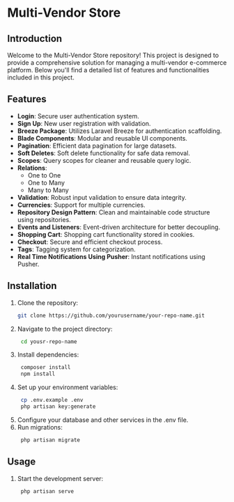 # Multi-Vendor Store

## Introduction
Welcome to the Multi-Vendor Store repository! This project is designed to provide a comprehensive solution for managing a multi-vendor e-commerce platform. Below you'll find a detailed list of features and functionalities included in this project.

## Features
- **Login**: Secure user authentication system.
- **Sign Up**: New user registration with validation.
- **Breeze Package**: Utilizes Laravel Breeze for authentication scaffolding.
- **Blade Components**: Modular and reusable UI components.
- **Pagination**: Efficient data pagination for large datasets.
- **Soft Deletes**: Soft delete functionality for safe data removal.
- **Scopes**: Query scopes for cleaner and reusable query logic.
- **Relations**: 
  - One to One
  - One to Many
  - Many to Many
- **Validation**: Robust input validation to ensure data integrity.
- **Currencies**: Support for multiple currencies.
- **Repository Design Pattern**: Clean and maintainable code structure using repositories.
- **Events and Listeners**: Event-driven architecture for better decoupling.
- **Shopping Cart**: Shopping cart functionality stored in cookies.
- **Checkout**: Secure and efficient checkout process.
- **Tags**: Tagging system for categorization.
- **Real Time Notifications Using Pusher**: Instant notifications using Pusher.

## Installation
1. Clone the repository:
   ```bash
   git clone https://github.com/yourusername/your-repo-name.git
2. Navigate to the project directory:
   ```bash
    cd yousr-repo-name
3. Install dependencies:
   ```bash
    composer install
    npm install
4. Set up your environment variables:
   ```bash
    cp .env.example .env 
    php artisan key:generate
5. Configure your database and other services in the .env file.
6. Run migrations:
   ```bash
    php artisan migrate
## Usage
1. Start the development server:
   ```bash
    php artisan serve
